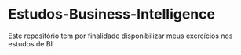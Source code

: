 # Estudos-Business-Intelligence
Este repositório tem por finalidade disponibilizar meus exercícios nos estudos de BI
